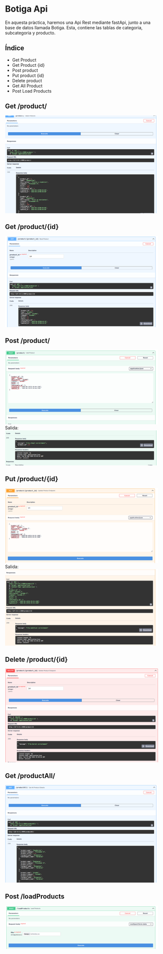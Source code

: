 # Botiga Api

En aquesta pràctica, haremos una Api Rest mediante fastApi, junto a una base de datos llamada Botiga. Esta, contiene las tablas de categoria, subcategoria y producto.

## Índice
- Get Product
- Get Product {id}
- Post product
- Put product {id}
- Delete product
- Get All Product
- Post Load Products

## Get /product/
![Get product](/Imagenes/read.png)

## Get /product/{id}
![Get product id](/Imagenes/readproduct.png)

## Post /product/
![Post product](/Imagenes/post.png)
Salida:
![Post product](/Imagenes/post2.png)

## Put /product/{id}
![Put product](/Imagenes/put.png)
Salida:
![Put product](/Imagenes/put2.png)

## Delete /product/{id}
![Delete product](/Imagenes/delete.png)

## Get /productAll/
![Gell all product](/Imagenes/productAll.png)

## Post /loadProducts
![Post Load Products](/Imagenes/csv.png)